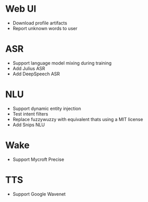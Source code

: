 # Web UI

* Download profile artifacts
* Report unknown words to user

# ASR

* Support language model mixing during training
* Add Julius ASR
* Add DeepSpeech ASR

# NLU

* Support dynamic entity injection
* Test intent filters
* Replace fuzzywuzzy with equivalent thats using a MIT license
* Add Snips NLU

# Wake

* Support Mycroft Precise

# TTS

* Support Google Wavenet

